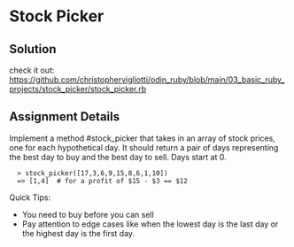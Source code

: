 # Stock Picker

## Solution

check it out: https://github.com/christophervigliotti/odin_ruby/blob/main/03_basic_ruby_projects/stock_picker/stock_picker.rb

## Assignment Details

Implement a method #stock_picker that takes in an array of stock prices, one for each hypothetical day. It should return a pair of days representing the best day to buy and the best day to sell. Days start at 0.

```
  > stock_picker([17,3,6,9,15,8,6,1,10])
  => [1,4]  # for a profit of $15 - $3 == $12
```

Quick Tips:

* You need to buy before you can sell
* Pay attention to edge cases like when the lowest day is the last day or the highest day is the first day.